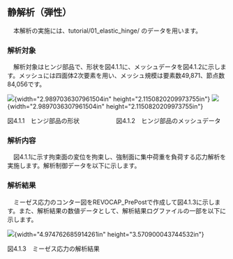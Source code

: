 ## 静解析（弾性）

　本解析の実施には、tutorial/01\_elastic\_hinge/ のデータを用います。

### 解析対象

　解析対象はヒンジ部品で、形状を図4.1.1に、メッシュデータを図4.1.2に示します。メッシュには四面体2次要素を用い、メッシュ規模は要素数49,871、節点数84,056です。

![](media/image1.png){width="2.9897036307961504in"
height="2.1150820209973755in"}
![](media/image2.png){width="2.9897036307961504in"
height="2.1150820209973755in"}

図4.1.1　ヒンジ部品の形状　　　　　　図4.1.2　ヒンジ部品のメッシュデータ

### 解析内容

　図4.1.1に示す拘束面の変位を拘束し、強制面に集中荷重を負荷する応力解析を実施します。解析制御データを以下に示します。

### 解析結果

　ミーゼス応力のコンター図をREVOCAP\_PrePostで作成して図4.1.3に示します。また、解析結果の数値データとして、解析結果ログファイルの一部を以下に示します。

![](media/image3.png){width="4.974762685914261in"
height="3.570900043744532in"}

図4.1.3　ミーゼス応力の解析結果

